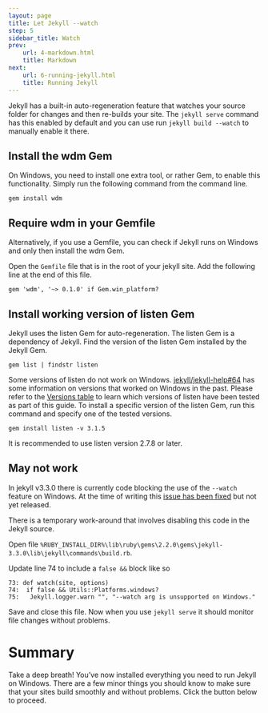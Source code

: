 ```yaml
---
layout: page
title: Let Jekyll --watch
step: 5
sidebar_title: Watch
prev:
    url: 4-markdown.html
    title: Markdown
next:
    url: 6-running-jekyll.html
    title: Running Jekyll
---
```


Jekyll has a built-in auto-regeneration feature that watches your source folder for changes and then re-builds your site. The `jekyll serve` command has this enabled by default and you can use run `jekyll build --watch` to manually enable it there.

## Install the wdm Gem
On Windows, you need to install one extra tool, or rather Gem, to enable this functionality. Simply run the following command from the command line.

```
gem install wdm
```

## Require wdm in your Gemfile
Alternatively, if you use a Gemfile, you can check if Jekyll runs on Windows and only then install the wdm Gem.

Open the `Gemfile` file that is in the root of your jekyll site. Add the following line at the end of this file. 

```
gem 'wdm', '~> 0.1.0' if Gem.win_platform?
```

## Install working version of listen Gem
Jekyll uses the listen Gem for auto-regeneration. The listen Gem is a dependency of Jekyll. Find the version of the listen Gem installed by the Jekyll Gem.

```
gem list | findstr listen
```

Some versions of listen do not work on Windows. [jekyll/jekyll-help#64](https://github.com/jekyll/jekyll-help/issues/64) has some information on versions that worked on Windows in the past. Please refer to the [Versions table](/#versions) to learn which versions of listen have been tested as part of this guide. To install a specific version of the listen Gem, run this command and specify one of the tested versions.

```
gem install listen -v 3.1.5
```

It is recommended to use listen version 2.7.8 or later.


## May not work
In jekyll v3.3.0 there is currently code blocking the use of the `--watch` feature on Windows. At the time of writing this <a href="https://github.com/jekyll/jekyll/commit/17bd63fa195083992b4493ee521729e84373ad77">issue has been fixed</a> but not yet released.

There is a temporary work-around that involves disabling this code in the Jekyll source.  

Open file `%RUBY_INSTALL_DIR%\lib\ruby\gems\2.2.0\gems\jekyll-3.3.0\lib\jekyll\commands\build.rb`. 

Update line 74 to include a `false &&` block like so

```
73: def watch(site, options)
74:  if false && Utils::Platforms.windows?
75:   Jekyll.logger.warn "", "--watch arg is unsupported on Windows."
```
Save and close this file. Now when you use `jekyll serve` it should monitor file changes without problems.


# Summary
Take a deep breath! You’ve now installed everything you need to run Jekyll on Windows. There are a few minor things you should know to make sure that your sites build smoothly and without problems. Click the button below to proceed.